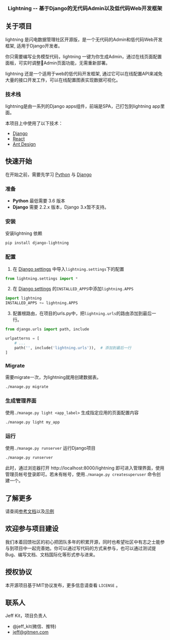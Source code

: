 


<!-- PROJECT LOGO -->
<br />
<p align="center">


  <h3 align="center">Lightning -- 基于Django的无代码Admin以及低代码Web开发框架</h3>

  <p align="center">

    
  </p>
</p>


<!-- ABOUT THE PROJECT -->
## 关于项目

lightning 是闪电数据管理社区开源版，是一个无代码的Admin和低代码Web开发框架, 适用于Django开发者。
    
你只需要编写业务模型代码，lightning 一键为你生成Admin，通过在线页面配置面板，可实时调整Admin页面功能，无需重新部署。

lightning 还是一个适用于web的低代码开发框架, 通过它可以在线配置API来减免大量的接口开发工作，可以在线配置图表实现数据可视化。


### 技术栈

lightning是由一系列的Django apps组件，前端是SPA，己打包到lightning app里面。

本项目上中使用了以下技术：

* [Django](https://www.djangoproject.com/)
* [React](https://reactjs.org/)
* [Ant Design](https://ant.design/)



<!-- GETTING STARTED -->
## 快速开始

在开始之前，需要先学习 [Python](https://www.python.org/) 与 [Django](https://www.djangoproject.com/)

### 准备

* **Python** 最低需要 3.6 版本
* **Django** 需要 2.2.x 版本，Django 3.x暂不支持。

### 安装

安装lightning 依赖

```sh
pip install django-lightning
```

### 配置

1. 在 [Django settings](https://docs.djangoproject.com/en/2.2/ref/settings/) 中导入`lightning.settings`下的配置

```python
from lightning.settings import *
```

2. 在 [Django settings](https://docs.djangoproject.com/en/2.2/ref/settings/) 的`INSTALLED_APPS`中添加`lightning.APPS`

```python
import lightning
INSTALLED_APPS += lightning.APPS
```

3. 配置根路由，在项目的urls.py中，把`lightning.urls`的路由添加到最后一行。
```python
from django.urls import path, include

urlpatterns = [
    # ...
    path('', include('lightning.urls')),  # 添加到最后一行
]
```

### Migrate

需要migrate一次，为lightning就用创建数据表。

```sh
./manage.py migrate
```

### 生成管理界面

使用`./manage.py light <app_label>` 生成指定应用的页面配置内容
```sh
./manage.py light my_app
```

### 运行

使用`./manage.py runserver` 运行Django项目
```sh
./manage.py runserver
```
此时，通过浏览器打开 http://localhost:8000/lightning 即可进入管理界面，使用管理员帐号登录即可。若未有帐号，使用`./manage.py createsuperuser` 命令创建一个。

## 了解更多

请查阅[参考文档](https://gitmen.gitee.io/lightning-doc/)以及[示例](https://gitmen.gitee.io/lightning-doc/docs/crm)

<!-- CONTRIBUTING -->
## 欢迎参与项目建设

我们本着回馈社区的初心把团队多年的积累开源，同时也希望社区中有志之士能参与到项目中一起完善她。你可以通过写代码的方式来参与，也可以通过测试提Bug、编写文档、文档国际化等形式参与进来。

<!-- LICENSE -->
## 授权协议

本开源项目基于MIT协议发布，更多信息请查看 `LICENSE` 。

<!-- CONTACT -->
## 联系人

Jeff Kit，项目负责人
- @jeff_kit(微信、推特)
- jeff@gitmen.com

